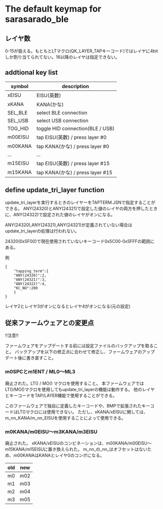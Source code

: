 # The default keymap for sarasarado_ble

## レイヤ数
0-15が扱える。もともとLTマクロ(QK_LAYER_TAPキーコード)ではレイヤに4bitしか割り当てられてない。16以降のレイヤは指定できない。

## addtional key list
|symbol|description|
|------|-----------|
|xEISU|EISU(英数)|
|xKANA|KANA(かな)|
|SEL_BLE|select BLE connection|
|SEL_USB|select USB connection|
|TOG_HID|toggle HID connection(BLE / USB)|
|m00EISU|tap EISU(英数) / press layer #0|
|m00KANA|tap KANA(かな) / press layer #0|
| ...  | ... | ... |
|m15EISU|tap EISU(英数) / press layer #15|
|m15KANA|tap KANA(かな) / press layer #15|

## define update_tri_layer function
update_tri_layerを実行するときのレイヤーをTAPTERM.JSNで指定することができる。
ANY(24320)とANY(24321)で設定した値のレイヤの両方を押したときに、ANY(24322)で設定された値のレイヤがオンになる。

ANY(24320),ANY(24321),ANY(24321)が定義されていない場合はupdate_tri_layerの処理は行われない。

24320(0x5F00)で現在使用されていないキーコード0x5C00-0x5FFFの範囲にある。

例

```
{
    "tapping_term":{
	"ANY(24320)":2,
	"ANY(24321)":3,
	"ANY(24322)":4,
	"KC_NO":200
    }
}
```
レイヤ2とレイヤ3がオンになるとレイヤ4がオンになる(元の設定)

## 従来ファームウェアとの変更点
!!注意!!

ファームウェアをアップデートする前には設定ファイルのバックアップを取ること。
バックアップを以下の修正点に合わせて修正し、ファームウェアのアップデート後に書き直すこと。

### m0SPCとm1ENT / ML0～ML3
廃止された。LT() / MO() マクロを使用すること。
本ファームウェアではLT()/MO()マクロを使用してもupdate_tri_layerの機能は動作する。
他のレイヤとキーコードをTAP/LAYER機能で使用することができる。

このファームウェアで独自に定義したキーコードや、BMPで拡張されたキーコードはLT()マクロには使用できない。
ただし、xKANA/xEISUに関しては、m_nn_KANA/m_nn_EISUを使用することによって使用できる。

### m0KANA/m0EISU～m3KANA/m3EISU
廃止された。
xKANA/xEISUのコンビネーションは、m00KANA/m00EISU～m15KANA/m15EISUに置き換えられた。
m_nn_の_nn_はオフセットはないため、m00KANAはKANAとレイヤ0のコンボになる。

|old|new|
|---|---|
|m0|m02|
|m1|m03|
|m2|m04|
|m3|m05|
